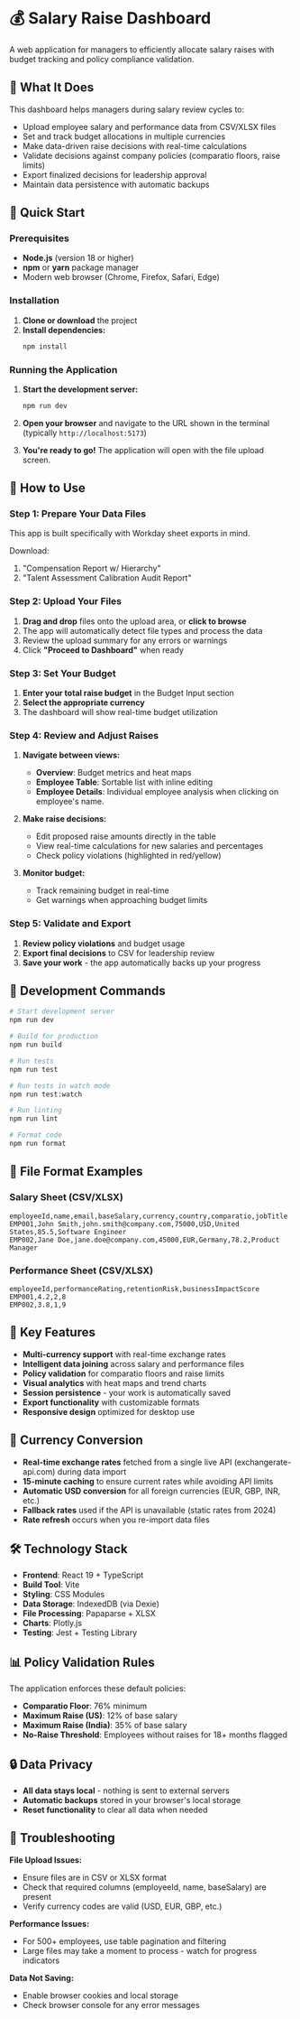 # 💰 Salary Raise Dashboard

A web application for managers to efficiently allocate salary raises with budget tracking and policy compliance validation.

## 🎯 What It Does

This dashboard helps managers during salary review cycles to:
- Upload employee salary and performance data from CSV/XLSX files
- Set and track budget allocations in multiple currencies
- Make data-driven raise decisions with real-time calculations
- Validate decisions against company policies (comparatio floors, raise limits)
- Export finalized decisions for leadership approval
- Maintain data persistence with automatic backups

## 🚀 Quick Start

### Prerequisites

- **Node.js** (version 18 or higher)
- **npm** or **yarn** package manager
- Modern web browser (Chrome, Firefox, Safari, Edge)

### Installation

1. **Clone or download** the project
2. **Install dependencies:**
   ```bash
   npm install
   ```

### Running the Application

1. **Start the development server:**
   ```bash
   npm run dev
   ```

2. **Open your browser** and navigate to the URL shown in the terminal (typically `http://localhost:5173`)

3. **You're ready to go!** The application will open with the file upload screen.

## 📖 How to Use

### Step 1: Prepare Your Data Files

This app is built specifically with Workday sheet exports in mind. 

Download:
1. "Compensation Report w/ Hierarchy"
2. "Talent Assessment Calibration Audit Report"


### Step 2: Upload Your Files

1. **Drag and drop** files onto the upload area, or **click to browse**
2. The app will automatically detect file types and process the data
3. Review the upload summary for any errors or warnings
4. Click **"Proceed to Dashboard"** when ready

### Step 3: Set Your Budget

1. **Enter your total raise budget** in the Budget Input section
2. **Select the appropriate currency**
3. The dashboard will show real-time budget utilization

### Step 4: Review and Adjust Raises

1. **Navigate between views:**
   - **Overview**: Budget metrics and heat maps
   - **Employee Table**: Sortable list with inline editing
   - **Employee Details**: Individual employee analysis when clicking on employee's name.

2. **Make raise decisions:**
   - Edit proposed raise amounts directly in the table
   - View real-time calculations for new salaries and percentages
   - Check policy violations (highlighted in red/yellow)

3. **Monitor budget:**
   - Track remaining budget in real-time
   - Get warnings when approaching budget limits

### Step 5: Validate and Export

1. **Review policy violations** and budget usage
2. **Export final decisions** to CSV for leadership review
3. **Save your work** - the app automatically backs up your progress

## 🔧 Development Commands

```bash
# Start development server
npm run dev

# Build for production
npm run build

# Run tests
npm run test

# Run tests in watch mode
npm run test:watch

# Run linting
npm run lint

# Format code
npm run format
```

## 📁 File Format Examples

### Salary Sheet (CSV/XLSX)
```csv
employeeId,name,email,baseSalary,currency,country,comparatio,jobTitle
EMP001,John Smith,john.smith@company.com,75000,USD,United States,85.5,Software Engineer
EMP002,Jane Doe,jane.doe@company.com,45000,EUR,Germany,78.2,Product Manager
```

### Performance Sheet (CSV/XLSX)
```csv
employeeId,performanceRating,retentionRisk,businessImpactScore
EMP001,4.2,2,8
EMP002,3.8,1,9
```

## 🎨 Key Features

- **Multi-currency support** with real-time exchange rates
- **Intelligent data joining** across salary and performance files
- **Policy validation** for comparatio floors and raise limits
- **Visual analytics** with heat maps and trend charts
- **Session persistence** - your work is automatically saved
- **Export functionality** with customizable formats
- **Responsive design** optimized for desktop use

## 💱 Currency Conversion

- **Real-time exchange rates** fetched from a single live API (exchangerate-api.com) during data import
- **15-minute caching** to ensure current rates while avoiding API limits
- **Automatic USD conversion** for all foreign currencies (EUR, GBP, INR, etc.)
- **Fallback rates** used if the API is unavailable (static rates from 2024)
- **Rate refresh** occurs when you re-import data files

## 🛠️ Technology Stack

- **Frontend**: React 19 + TypeScript
- **Build Tool**: Vite
- **Styling**: CSS Modules
- **Data Storage**: IndexedDB (via Dexie)
- **File Processing**: Papaparse + XLSX
- **Charts**: Plotly.js
- **Testing**: Jest + Testing Library

## 📊 Policy Validation Rules

The application enforces these default policies:
- **Comparatio Floor**: 76% minimum
- **Maximum Raise (US)**: 12% of base salary
- **Maximum Raise (India)**: 35% of base salary
- **No-Raise Threshold**: Employees without raises for 18+ months flagged

## 🔒 Data Privacy

- **All data stays local** - nothing is sent to external servers
- **Automatic backups** stored in your browser's local storage
- **Reset functionality** to clear all data when needed

## 🐛 Troubleshooting

**File Upload Issues:**
- Ensure files are in CSV or XLSX format
- Check that required columns (employeeId, name, baseSalary) are present
- Verify currency codes are valid (USD, EUR, GBP, etc.)

**Performance Issues:**
- For 500+ employees, use table pagination and filtering
- Large files may take a moment to process - watch for progress indicators

**Data Not Saving:**
- Enable browser cookies and local storage
- Check browser console for any error messages
